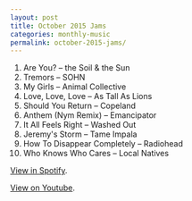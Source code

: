 ```yaml
---
layout: post
title: October 2015 Jams
categories: monthly-music
permalink: october-2015-jams/
---
```


1. Are You? – the Soil & the Sun
2. Tremors – SOHN
3. My Girls – Animal Collective
4. Love, Love, Love – As Tall As Lions
5. Should You Return – Copeland
6. Anthem (Nym Remix) – Emancipator
7. It All Feels Right – Washed Out
8. Jeremy's Storm – Tame Impala
9. How To Disappear Completely – Radiohead
10. Who Knows Who Cares – Local Natives

[View in Spotify][spotify].  
<!-- [View in Apple Music][apple music].-->
[View on Youtube][youtube].

[spotify]: https://open.spotify.com/user/fred.hohman/playlist/6afFLkIzpiOCfNJ619tsmy "View in Spotify."
[apple music]: https://itunes.apple.com/us/playlist/october-2015-jams/idpl.4d9a67861b1b4096af25236593e87cb1 "View in iTunes."
[youtube]: https://www.youtube.com/playlist?list=PL7t4sFPlrvYVVuQUPwjDmWIGbM0CoNgnK "View on Youtube."